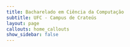 ```yaml
---
title: Bacharelado em Ciência da Computação
subtitle: UFC - Campus de Crateús
layout: page
callouts: home_callouts
show_sidebar: false
---
```


